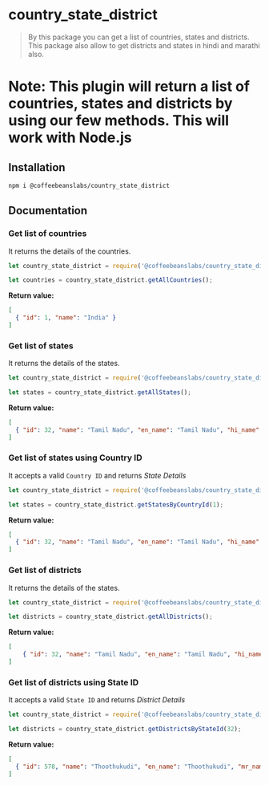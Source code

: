 # country_state_district
> By this package you can get a list of countries, states and districts.
> This package also allow to get districts and states in hindi and marathi also.




**Note:** This plugin will return a list of countries, states and districts by using our few methods. This will work with Node.js
=======

## Installation

```sh
npm i @coffeebeanslabs/country_state_district
```

## Documentation

### Get list of countries

It returns the details of the countries.

```js
let country_state_district = require('@coffeebeanslabs/country_state_district');

let countries = country_state_district.getAllCountries();
```

**Return value:**
```json
[
  { "id": 1, "name": "India" }
]
```

### Get list of states

It returns the details of the states.

```js
let country_state_district = require('@coffeebeanslabs/country_state_district');

let states = country_state_district.getAllStates();
```

**Return value:**
```json
[
  { "id": 32, "name": "Tamil Nadu", "en_name": "Tamil Nadu", "hi_name": "तमिलनाडु", "mr_name": "तामिळनाडू", "country_id": 1 }
]
```

### Get list of states using Country ID

It accepts a valid `Country ID` and returns _State Details_

```js
let country_state_district = require('@coffeebeanslabs/country_state_district');

let states = country_state_district.getStatesByCountryId(1);
```

**Return value:**
```json
[
  { "id": 32, "name": "Tamil Nadu", "en_name": "Tamil Nadu", "hi_name": "तमिलनाडु", "mr_name": "तामिळनाडू", "country_id": 1 }
]
```

### Get list of districts

It returns the details of the states.

```js
let country_state_district = require('@coffeebeanslabs/country_state_district');

let districts = country_state_district.getAllDistricts();
```

**Return value:**
```json
[
    { "id": 32, "name": "Tamil Nadu", "en_name": "Tamil Nadu", "hi_name": "तमिलनाडु", "mr_name": "तामिळनाडू", "country_id": 1 }
]
```

### Get list of districts using State ID

It accepts a valid `State ID` and returns _District Details_

```js
let country_state_district = require('@coffeebeanslabs/country_state_district');

let districts = country_state_district.getDistrictsByStateId(32);
```

**Return value:**
```json
[
  { "id": 578, "name": "Thoothukudi", "en_name": "Thoothukudi", "mr_name": "थुथुकुडी", "hi_name": "थुथुकुडी", "state_id": 32 }
]
```
